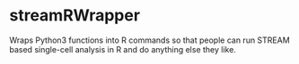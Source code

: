 # streamRWrapper
Wraps Python3 functions into R commands so that people can run STREAM based single-cell analysis in R and do anything else they like. 
